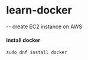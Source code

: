 # learn-docker
-- create EC2 instance on AWS

#### install docker
```text
sudo dnf install docker
```

